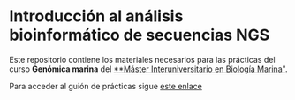 # Introducción al análisis bioinformático de secuencias NGS

Este repositorio contiene los materiales necesarios para las prácticas del curso **Genómica marina** del [**Máster Interuniversitario en Biología Marina"](http://masterbiologiamarina.uvigo.es/).

Para acceder al guión de prácticas sigue [este enlace](http://anpefi.eu/MIBM-Genomica-Marina)

